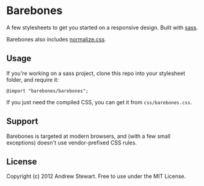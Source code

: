 # Barebones

A few stylesheets to get you started on a responsive design. Built with
[sass][].

Barebones also includes [normalize.css][].

## Usage

If you're working on a sass project, clone this repo into your stylesheet
folder, and require it:

    @import "barebones/barebones";

If you just need the compiled CSS, you can get it from `css/barebones.css`.

## Support

Barebones is targeted at modern browsers, and (with a few small exceptions)
doesn't use vendor-prefixed CSS rules.

## License

Copyright (c) 2012 Andrew Stewart. Free to use under the MIT License.

[sass]: http://sass-lang.com
[normalize.css]: https://github.com/necolas/normalize.css
